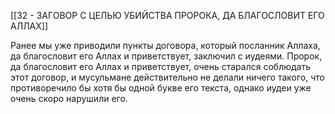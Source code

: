 [[32 - ЗАГОВОР С ЦЕЛЬЮ УБИЙСТВА ПРОРОКА, ДА БЛАГОСЛОВИТ ЕГО АЛЛАХ]]

Ранее мы уже приводили пункты договора, который посланник Аллаха, да благословит его Аллах и приветствует, заключил с иудеями. Пророк, да благословит его Аллах и приветствует, очень старался соблюдать этот договор, и мусульмане действительно не делали ничего такого, что противоречило бы хотя бы одной букве его текста, однако иудеи уже очень скоро нарушили его.

